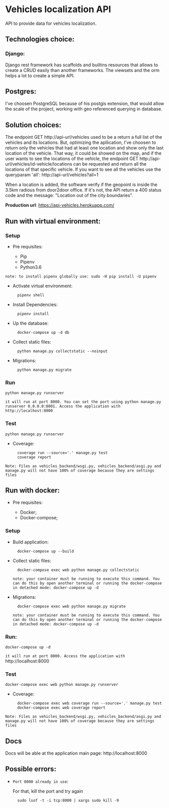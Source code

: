 
# Vehicles localization API

API to provide data for vehicles localization.

## Technologies choice:

### Django:

Django rest framework has scaffolds and builtins resources that allows to create a CRUD easily than another frameworks. The viewsets and the orm helps a lot to create a simple API.

## Postgres:

I've choosen PostgreSQL because of his postgis extension, that would allow the scale of the project, working with geo referenced querying in database.

## Solution choices:

The endpoint GET http://api-url/vehicles used to be a return a full list of the vehicles and its locations.
But, optimizing the apllication, I've choosen to return only the vehicles that had at least one location and show only the last location of the vehicle.
That way, it could be showed on the map, and if the user wants to see the locations of the vehicle, the endpoint GET http://api-url/vehicles/id-vehicle/locations can be requested and return all the locations of that specific vehicle.
If you want to see all the vehicles use the queryparam 'all': http://api-url/vehicles?all=1

When a location is added, the software verify if the geopoint is inside the 3.5km radious from door2door office. If it's not, the API return a 400 status code and the message: "Location out of the city boundaries".

**Production url**: https://api-vehicles.herokuapp.com/

## Run with virtual environment:

### Setup

* Pre requisites:

    * Pip
    * Pipenv
    * Python3.6

`note: to install pipenv globally use: sudo -H pip install -U pipenv`

* Activate virtual environment:

        pipenv shell

* Install Dependencies:

        pipenv install

* Up the database:

        docker-compose up -d db

* Collect static files:

        python manage.py collectstatic --noinput

* Migrations:

        python manage.py migrate

### Run

    python manage.py runserver

`it will run at port 8000. You can set the port using python manage.py runserver 0.0.0.0:8001. Access the application with http://localhost:8000`

### Test
    
    python manage.py runserver

* Coverage:

        coverage run --source='.' manage.py test
        coverage report

`Note: Files as vehicles_backend/wsgi.py, vehicles_backend/asgi.py and manage.py will not have 100% of coverage because they are settings files`

## Run with docker:

* Pre requisites:

    * Docker;
    * Docker-compose;

### Setup

* Build application:

        docker-compose up --build

* Collect static files:

        docker-compose exec web python manage.py collectstatic

    `note: your container must be running to execute this command. You can do this by open another terminal or running the docker-compose in detached mode: docker-compose up -d`

* Migrations:

        docker-compose exec web python manage.py migrate

    `note: your container must be running to execute this command. You can do this by open another terminal or running the docker-compose in detached mode: docker-compose up -d`

### Run:

    docker-compose up -d

`it will run at port 8000. Access the application with` http://localhost:8000

### Test
    
    docker-compose exec web python manage.py runserver

* Coverage:

        docker-compose exec web coverage run --source='.' manage.py test
        docker-compose exec web coverage report

`Note: Files as vehicles_backend/wsgi.py, vehicles_backend/asgi.py and manage.py will not have 100% of coverage because they are settings files`

## Docs

Docs will be able at the application main page: http://localhost:8000

## Possible errors:

* `Port 8000 already in use`: 

    For that, kill the port and try again

        sudo lsof -t -i tcp:8000 | xargs sudo kill -9
